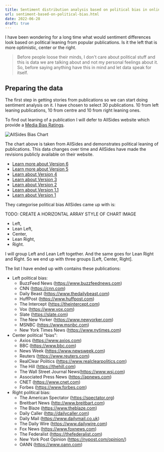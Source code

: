 ```yaml
---
title: Sentiment distribution analysis based on political bias in online publications
url: sentiment-based-on-political-bias.html
date: 2022-06-28
draft: true
---
```


I have been wondering for a long time what would sentiment differences look based on political leaning from popular publications. Is it the left that is more optimistic, center or the right.

> Before people loose their minds, I don't care about political stuff and this is data we are talking about and not my personal feelings about it. So, before saying anything have this in mind and let data speak for itself.

## Preparing the data

The first step in getting stories from publications so we can start doing sentiment analysis on it. I have chosen to select 30 publications. 10 from left leaning publications, 10 from centre and 10 from right leaning ones.

To find out leaning of a publication I will defer to AllSides website which provide a [Media Bias Ratings](https://www.allsides.com/media-bias/ratings).

![AllSides Bias Chart](https://www.allsides.com/sites/default/files/AllSidesMediaBiasChart-Version6_0.jpg)

The chart above is taken from AllSides and demonstrates political leaning of publications. This data changes over time and AllSides have made the revisions publicly available on their website.

- [Learn more about Version 6](https://www.allsides.com/blog/new-allsides-media-bias-chart-version-6-updated-ratings-npr-newsmax-and-more)
- [Learn more about Version 5](https://www.allsides.com/blog/new-allsides-media-bias-chart-version-42)
- [Learn about Version 4](https://www.allsides.com/blog/new-allsides-media-bias-chart-announcing-version-4)
- [Learn about Version 3](https://www.allsides.com/blog/new-allsides-media-bias-chart-version-3)
- [Learn about Version 2](https://www.allsides.com/blog/new-allsides-media-bias-chart-version-2-updated-media-bias-ratings)
- [Learn about Version 1.1](https://www.allsides.com/blog/updated-allsides-media-bias-chart-version-11)
- [Learn about Version 1](https://www.allsides.com/blog/introducing-allsides-media-bias-chart)


They categorise political bias AllSides came up with is:

TODO: CREATE A HORIZONTAL ARRAY STYLE OF CHART IMAGE

- Left,
- Lean Left,
- Center,
- Lean Right,
- Right.

I will group Left and Lean Left together. And the same goes for Lean Right and Right. So we end up with three groups [Left, Center, Right].

The list I have ended up with contains these publications:

- Left political bias:
	- BuzzFeed News (https://www.buzzfeednews.com)
	- CNN (https://cnn.com)
	- Daily Beast (https://www.thedailybeast.com)
	- HuffPost (https://www.huffpost.com)
	- The Intercept (https://theintercept.com)
	- Vox (https://www.vox.com)
	- Slate (https://slate.com)
	- The New Yorker (https://www.newyorker.com)
	- MSNBC (https://www.msnbc.com)
	- New York Times News (https://www.nytimes.com)
- Center political "bias":
	- Axios (https://www.axios.com)
	- BBC (https://www.bbc.com)
	- News Week (https://www.newsweek.com)
	- Reuters (https://www.reuters.com)
	- RealClear Politics (https://www.realclearpolitics.com)
	- The Hill (https://thehill.com)
	- The Wall Street Journal News(https://www.wsj.com)
	- Associated Press News (https://apnews.com)
	- CNET (https://www.cnet.com)
	- Forbes (https://www.forbes.com)
- Right political bias:
	- The American Spectator (https://spectator.org)
	- Breitbart News (http://www.breitbart.com)
	- The Blaze (https://www.theblaze.com)
	- Daily Caller (http://dailycaller.com)
	- Daily Mail (https://www.dailymail.co.uk)
	- The Daily Wire (https://www.dailywire.com)
	- Fox News (https://www.foxnews.com)
	- The Federalist (https://thefederalist.com)
	- New York Post Opinion (https://nypost.com/opinion/)
	- OANN (https://www.oann.com)







